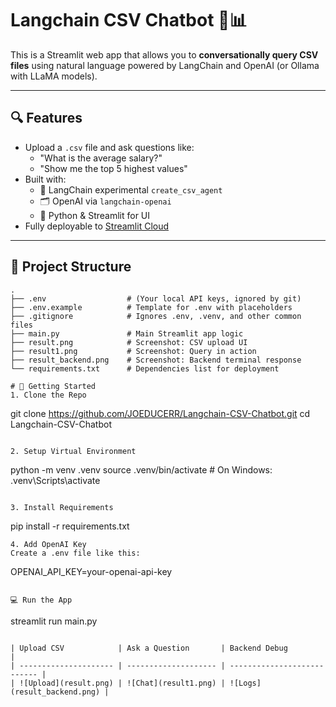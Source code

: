 # Langchain CSV Chatbot 🤖📊

This is a Streamlit web app that allows you to **conversationally query CSV files** using natural language powered by LangChain and OpenAI (or Ollama with LLaMA models).

---

## 🔍 Features

- Upload a `.csv` file and ask questions like:
  - "What is the average salary?"
  - "Show me the top 5 highest values"
- Built with:
  - 🧠 LangChain experimental `create_csv_agent`
  - 🗂️ OpenAI via `langchain-openai`
  - 🐍 Python & Streamlit for UI
- Fully deployable to [Streamlit Cloud](https://langchain-csv-chatbot-bnfierdgaskrnx6vammdph.streamlit.app/)

---

## 📁 Project Structure

```text
.
├── .env                  # (Your local API keys, ignored by git)
├── .env.example          # Template for .env with placeholders
├── .gitignore            # Ignores .env, .venv, and other common files
├── main.py               # Main Streamlit app logic
├── result.png            # Screenshot: CSV upload UI
├── result1.png           # Screenshot: Query in action
├── result_backend.png    # Screenshot: Backend terminal response
└── requirements.txt      # Dependencies list for deployment

# 🚀 Getting Started
1. Clone the Repo
```
git clone https://github.com/JOEDUCERR/Langchain-CSV-Chatbot.git
cd Langchain-CSV-Chatbot
```

2. Setup Virtual Environment
```
python -m venv .venv
source .venv/bin/activate  # On Windows: .venv\Scripts\activate
```

3. Install Requirements
```
pip install -r requirements.txt
```
4. Add OpenAI Key
Create a .env file like this:
```
OPENAI_API_KEY=your-openai-api-key
```

💻 Run the App
```
streamlit run main.py
```

| Upload CSV            | Ask a Question       | Backend Debug               |
| --------------------- | -------------------- | --------------------------- |
| ![Upload](result.png) | ![Chat](result1.png) | ![Logs](result_backend.png) |
